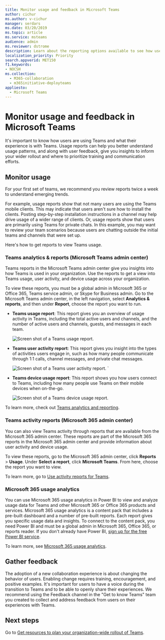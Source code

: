 ```yaml
---
title: Monitor usage and feedback in Microsoft Teams
author: cichur
ms.author: v-cichur
manager: serdars
ms.date: 03/20/2019
ms.topic: article
ms.service: msteams
audience: admin
ms.reviewer: dstrome
description: Learn about the reporting options available to see how users are using Microsoft Teams and gather feedback on user experiences.
localization_priority: Priority
search.appverid: MET150
f1.keywords:
- NOCSH
ms.collection: 
  - M365-collaboration
  - m365initiative-deployteams
appliesto: 
  - Microsoft Teams
---
```


# Monitor usage and feedback in Microsoft Teams
It's important to know how users are using Teams and what their experience is with Teams. Usage reports can help you better understand usage patterns, and along with user feedback, give you insights to inform your wider rollout and where to prioritize training and communication efforts.

## Monitor usage
For your first set of teams, we recommend you review reports twice a week to understand emerging trends. 

For example, usage reports show that not many users are using the Teams mobile clients. This may indicate that users aren't sure how to install the clients. Posting step-by-step installation instructions in a channel may help drive usage of a wider range of clients. Or, usage reports show that users are primarily using Teams for private chats. In this example, you may want to review your team scenarios because users are chatting outside the initial teams and channels that were set up. 

Here's how to get reports to view Teams usage. 

### Teams analytics & reports (Microsoft Teams admin center)

Teams reports in the Microsoft Teams admin center give you insights into how Teams is used in your organization. Use the reports to get a view into Teams usage, user activity, and device usage across your organization. 

To view these reports, you must be a global admin in Microsoft 365 or Office 365, Teams service admin, or Skype for Business admin. Go to the Microsoft Teams admin center, in the left navigation, select **Analytics & reports**, and then under **Report**, choose the report you want to run.

- **Teams usage report**: This report gives you an overview of usage activity in Teams, including the total active users and channels, and the number of active users and channels, guests, and messages in each team. 

    ![Screen shot of a Teams usage report.](media/teams-reports-teams-usage.png "Screen shot of the Teams usage report in the Microsoft Teams admin center")     
- **Teams user activity report**: This report gives you insight into the types of activities users engage in, such as how many people communicate through 1:1 calls, channel messages, and private chat messages. 

    ![Screen shot of a Teams user activity report.](media/teams-reports-user-activity.png "Screen shot of the Teams user activity report in the Microsoft Teams admin center") 
`
- **Teams device usage report**: This report shows you how users connect to Teams, including how many people use Teams on their mobile devices when on-the-go. 

    ![Screen shot of a Teams device usage report.](media/teams-reports-device-usage.png "Screen shot of the Teams device usage report in the Microsoft Teams admin center")

To learn more, check out [Teams analytics and reporting](teams-analytics-and-reports/teams-reporting-reference.md). 

### Teams activity reports (Microsoft 365 admin center)
You can also view Teams activity through reports that are available from the Microsoft 365 admin center. These reports are part of the Microsoft 365 reports in the Microsoft 365 admin center and provide information about user activity and device usage. 

To view these reports, go to the Microsoft 365 admin center, click **Reports** > **Usage**. Under **Select a report**, click **Microsoft Teams**. From here, choose the report you want to view.

To learn more, go to [Use activity reports for Teams](teams-activity-reports.md).

### Microsoft 365 usage analytics

You can use Microsoft 365 usage analytics in Power BI to view and analyze usage data for Teams and other Microsoft 365 or Office 365 products and services. Microsoft 365 usage analytics is a content pack that includes a pre-built dashboard and a number of pre-built reports. Each report gives you specific usage data and insights. To connect to the content pack, you need Power BI and must be a global admin in Microsoft 365, Office 365, or reports reader. If you don't already have Power BI, [sign up for the free Power BI service](https://powerbi.microsoft.com). 

To learn more, see [Microsoft 365 usage analytics](https://support.office.com/article/Microsoft-365-usage-analytics-77ff780d-ab19-4553-adea-09cb65ad0f1f). 

## Gather feedback
The adoption of a new collaboration experience is about changing the behavior of users. Enabling change requires training, encouragement, and positive examples. It's important for users to have a voice during the transition to Teams and to be able to openly share their experiences. We recommend using the Feedback channel in the "Get to know Teams" team you created to collect and address feedback from users on their experiences with Teams. 

## Next steps
Go to [Get resources to plan your organization-wide rollout of Teams](get-started-with-teams-resources-for-org-wide-rollout.md).
